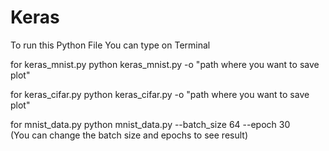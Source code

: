 # Keras

To run this Python File
You can type on Terminal

for keras_mnist.py 
python keras_mnist.py -o "path where you want to save plot" 


for keras_cifar.py
python keras_cifar.py -o "path where you want to save plot"  


for mnist_data.py
python mnist_data.py --batch_size 64 --epoch 30  
(You can change the batch size and epochs to see result)
